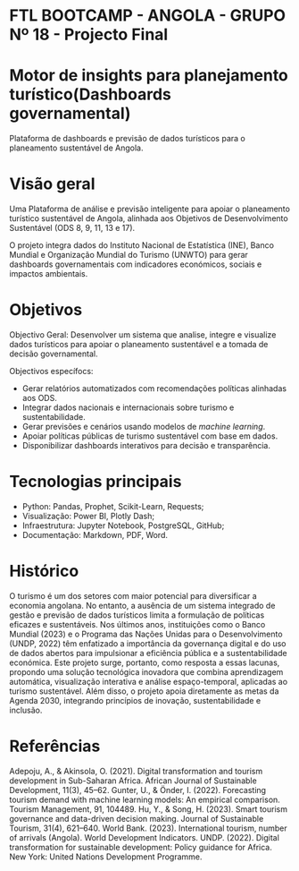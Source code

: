 # FTL BOOTCAMP - ANGOLA - GRUPO Nº 18 - Projecto Final
# Motor de insights para planejamento turístico(Dashboards governamental)
Plataforma de dashboards e previsão de dados turísticos para o planeamento sustentável de Angola.

# Visão geral
Uma Plataforma de análise e previsão inteligente para apoiar o planeamento turístico sustentável de Angola, alinhada aos Objetivos de Desenvolvimento Sustentável (ODS 8, 9, 11, 13 e 17).

O projeto integra dados do Instituto Nacional de Estatística (INE), Banco Mundial e Organização Mundial do Turismo (UNWTO) para gerar dashboards governamentais com indicadores económicos, sociais e impactos ambientais.

# Objetivos

Objectivo Geral: 
Desenvolver um sistema que analise, integre e visualize dados turísticos para apoiar o planeamento sustentável e a tomada de decisão governamental.

Objectivos específocs: 
- Gerar relatórios automatizados com recomendações políticas alinhadas aos ODS.
- Integrar dados nacionais e internacionais sobre turismo e sustentabilidade.
- Gerar previsões e cenários usando modelos de *machine learning*.
- Apoiar políticas públicas de turismo sustentável com base em dados.
- Disponibilizar dashboards interativos para decisão e transparência.

# Tecnologias principais
- Python: Pandas, Prophet, Scikit-Learn, Requests;  
- Visualização: Power BI, Plotly Dash;
- Infraestrutura: Jupyter Notebook, PostgreSQL, GitHub;  
- Documentação: Markdown, PDF, Word.  

# Histórico
O turismo é um dos setores com maior potencial para diversificar a economia angolana. No entanto, a ausência de um sistema integrado de gestão e previsão de dados turísticos limita a formulação de políticas eficazes e sustentáveis.
Nos últimos anos, instituições como o Banco Mundial (2023) e o Programa das Nações Unidas para o Desenvolvimento (UNDP, 2022) têm enfatizado a importância da governança digital e do uso de dados abertos para impulsionar a eficiência pública e a sustentabilidade económica.
Este projeto surge, portanto, como resposta a essas lacunas, propondo uma solução tecnológica inovadora que combina aprendizagem automática, visualização interativa e análise espaço-temporal, aplicadas ao turismo sustentável.
Além disso, o projeto apoia diretamente as metas da Agenda 2030, integrando princípios de inovação, sustentabilidade e inclusão.


# Referências
Adepoju, A., & Akinsola, O. (2021). Digital transformation and tourism development in Sub-Saharan Africa. African Journal of Sustainable Development, 11(3), 45–62.
Gunter, U., & Önder, I. (2022). Forecasting tourism demand with machine learning models: An empirical comparison. Tourism Management, 91, 104489.
Hu, Y., & Song, H. (2023). Smart tourism governance and data-driven decision making. Journal of Sustainable Tourism, 31(4), 621–640.
World Bank. (2023). International tourism, number of arrivals (Angola). World Development Indicators.
UNDP. (2022). Digital transformation for sustainable development: Policy guidance for Africa. New York: United Nations Development Programme.
